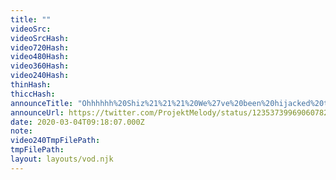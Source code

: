```yaml
---
title: ""
videoSrc: 
videoSrcHash: 
video720Hash: 
video480Hash: 
video360Hash: 
video240Hash: 
thinHash: 
thiccHash: 
announceTitle: "Ohhhhhh%20Shiz%21%21%21%20We%27ve%20been%20hijacked%20tonight%20by%20my%20guest%20dj%2C%20anisonghijack%21%21%20btw%20I%27m%20online"
announceUrl: https://twitter.com/ProjektMelody/status/1235373996906078208
date: 2020-03-04T09:18:07.000Z
note: 
video240TmpFilePath: 
tmpFilePath: 
layout: layouts/vod.njk
---
```

